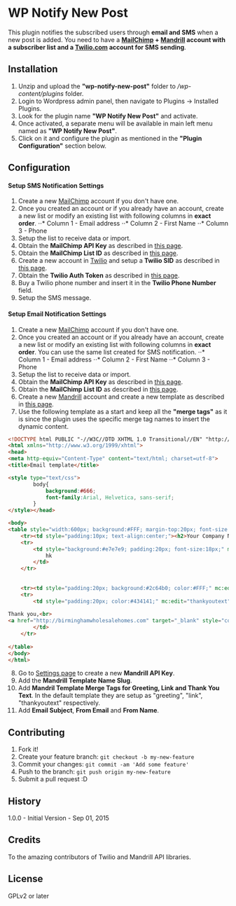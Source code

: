 # WP Notify New Post

This plugin notifies the subscribed users through **email and SMS** when a new post is added. You need to have a **[MailChimp](http://www.mailchimp.com/) + [Mandrill](http://www.mandrill.com/) account with a subscriber list and a [Twilio.com](https://www.twilio.com/) account for SMS sending**.

## Installation

1. Unzip and upload the **"wp-notify-new-post"** folder to *<YOUR WORDPRESS INSTALLATION>/wp-content/plugins* folder.
2. Login to Wordpress admin panel, then navigate to Plugins -> Installed Plugins.
3. Look for the plugin name **"WP Notify New Post"** and activate.
4. Once activated, a separate menu will be available in main left menu named as **"WP Notify New Post"**.
5. Click on it and configure the plugin as mentioned in the **"Plugin Configuration"** section below.

## Configuration

#### Setup SMS Notification Settings

1. Create a new [MailChimp](http://www.mailchimp.com/) account if you don't have one. 
2. Once you created an account or if you already have an account, create a new list or modify an existing list with following columns in **exact order**.
⋅⋅* Column 1 - Email address
⋅⋅* Column 2 - First Name
⋅⋅* Column 3 - Phone
3. Setup the list to receive data or import.
4. Obtain the **MailChimp API Key** as described in [this page](http://kb.mailchimp.com/accounts/management/about-api-keys).
5. Obtain the **MailChimp List ID** as described in [this page](http://kb.mailchimp.com/lists/managing-subscribers/find-your-list-id).
6. Create a new account in [Twilio]() and setup a **Twilio SID** as described in [this page](https://www.twilio.com/help/faq/twilio-basics/what-is-an-application-sid).
7. Obtain the **Twilio Auth Token** as described in [this page](https://www.twilio.com/help/faq/twilio-basics/what-is-the-auth-token-and-how-can-i-change-it).
8. Buy a Twilio phone number and insert it in the **Twilio Phone Number** field.
9. Setup the SMS message.


#### Setup Email Notification Settings
1. Create a new [MailChimp](http://www.mailchimp.com/) account if you don't have one. 
2. Once you created an account or if you already have an account, create a new list or modify an existing list with following columns in **exact order**. You can use the same list created for SMS notification.
⋅⋅* Column 1 - Email address
⋅⋅* Column 2 - First Name
⋅⋅* Column 3 - Phone 
3. Setup the list to receive data or import.
4. Obtain the **MailChimp API Key** as described in [this page](http://kb.mailchimp.com/accounts/management/about-api-keys).
5. Obtain the **MailChimp List ID** as described in [this page](http://kb.mailchimp.com/lists/managing-subscribers/find-your-list-id).
6. Create a new [Mandrill](http://www.mandrill.com/) account and create a new template as described in [this page](https://mandrill.zendesk.com/hc/en-us/articles/205582507-Getting-Started-with-Templates).
7. Use the following template as a start and keep all the **"merge tags"** as it is since the plugin uses the specific merge tag names to insert the dynamic content.
```html
<!DOCTYPE html PUBLIC "-//W3C//DTD XHTML 1.0 Transitional//EN" "http://www.w3.org/TR/xhtml1/DTD/xhtml1-transitional.dtd">
<html xmlns="http://www.w3.org/1999/xhtml">
<head>
<meta http-equiv="Content-Type" content="text/html; charset=utf-8">
<title>Email template</title>

<style type="text/css">
		body{
			background:#666;
			font-family:Arial, Helvetica, sans-serif;
		}
</style></head>

<body>
<table style="width:600px; background:#FFF; margin-top:20px; font-size:14px;  margin-bottom:20px;" align="center" cellpadding="0" cellspacing="0">
    <tr><td style="padding:10px; text-align:center;"><h2>Your Company Name or Logo here</h2></td></tr>
    <tr>
        <td style="background:#e7e7e9; padding:20px; font-size:18px;" mc:edit="greeting">
        	hk
        </td>
    </tr>
    
	
    <tr><td style="padding:20px; background:#2c64b0; color:#FFF;" mc:edit="link"></td></tr>
	<tr>
        <td style="padding:20px; color:#434141;" mc:edit="thankyoutext">
        	
Thank you,<br>
<a href="http://birminghamwholesalehomes.com" target="_blank" style="color:#f1ac52; text-decoration:none;"><strong>birminghamwholesalehomes.com</strong></a>
        </td>
    </tr>
   
</table>
</body>
</html>
```
8. Go to [Settings page](https://mandrillapp.com/settings) to create a new **Mandrill API Key**.
9. Add the **Mandrill Template Name Slug**.
10. Add **Mandril Template Merge Tags for Greeting, Link and Thank You Text**. In the default template they are setup as "greeting", "link", "thankyoutext" respectively. 
11. Add **Email Subject**, **From Email** and **From Name**.

## Contributing

1. Fork it!
2. Create your feature branch: `git checkout -b my-new-feature`
3. Commit your changes: `git commit -am 'Add some feature'`
4. Push to the branch: `git push origin my-new-feature`
5. Submit a pull request :D

## History

1.0.0 - Initial Version - Sep 01, 2015

## Credits

To the amazing contributors of Twilio and Mandrill API libraries.

## License
 
GPLv2 or later
